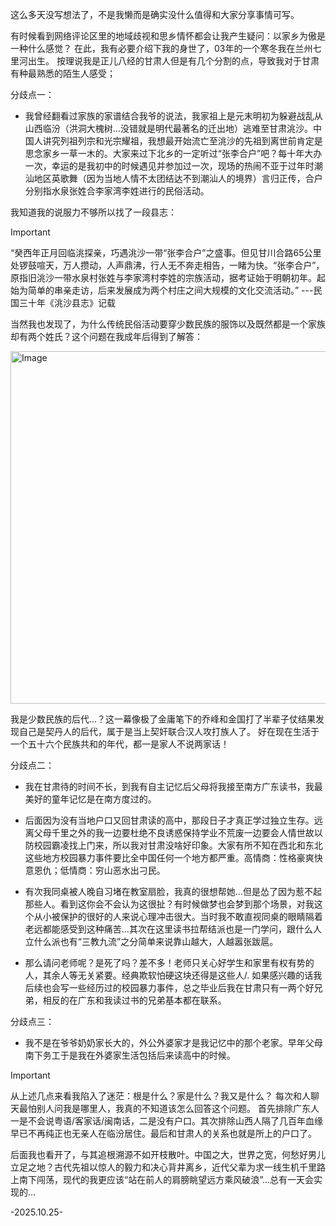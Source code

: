 这么多天没写想法了，不是我懒而是确实没什么值得和大家分享事情可写。

有时候看到网络评论区里的地域歧视和思乡情怀都会让我产生疑问：以家乡为傲是一种什么感觉？
在此，我有必要介绍下我的身世了，03年的一个寒冬我在兰州七里河出生。
按理说我是正儿八经的甘肃人但是有几个分割的点，导致我对于甘肃有种最熟悉的陌生人感受；

分歧点一：

- 我曾经翻看过家族的家谱结合我爷的说法，我家祖上是元末明初为躲避战乱从山西临汾（洪洞大槐树...没错就是明代最著名的迁出地）逃难至甘肃洮沙。中国人讲究列祖列宗和光宗耀祖，我想最开始流亡至洮沙的先祖到离世前肯定是思念家乡一草一木的。大家来过下北乡的一定听过“张李合户”吧？每十年大办一次，幸运的是我初中的时候遇见并参加过一次，现场的热闹不亚于过年时潮汕地区英歌舞（因为当地人情不太团结达不到潮汕人的境界）言归正传，合户分别指水泉张姓合李家湾李姓进行的民俗活动。

我知道我的说服力不够所以找了一段县志：
> [!IMPORTANT]
“癸西年正月回临洮探亲，巧遇洮沙一带“张李合户”之盛事。但见甘川合路65公里处锣鼓喧天，万人攒动，人声鼎沸，行人无不奔走相告，一睹为快。“张李合户”，原指旧洮沙一带水泉村张姓与李家湾村李姓的宗族活动，据考证始于明朝初年。起始为简单的串亲走访，后来发展成为两个村庄之间大规模的文化交流活动。” ---民国三十年《洮沙县志》记载

当然我也发现了，为什么传统民俗活动要穿少数民族的服饰以及既然都是一个家族却有两个姓氏？这个问题在我成年后得到了解答：

<img width="838" height="564" alt="Image" src="https://github.com/user-attachments/assets/b6d206d3-b84c-473a-81cd-4e439732cf30" />

我是少数民族的后代...？这一幕像极了金庸笔下的乔峰和金国打了半辈子仗结果发现自己是契丹人的后代，属于是当上契奸联合汉人攻打族人了。
好在现在生活于一个五十六个民族共和的年代，都一是家人不说两家话！

分歧点二：

- 我在甘肃待的时间不长，到我有自主记忆后父母将我接至南方广东读书，我最美好的童年记忆是在南方度过的。

- 后面因为没有当地户口又回甘肃读的高中，那段日子才真正学过独立生存。远离父母千里之外的我一边要杜绝不良诱惑保持学业不荒废一边要会人情世故以防校园霸凌找上门来，所以我对甘肃没啥好印象。大家有所不知在西北和东北这些地方校园暴力事件要比全中国任何一个地方都严重。高情商：性格豪爽快意恩仇；低情商：穷山恶水出刁民。

- 有次我同桌被人晚自习堵在教室扇脸，我真的很想帮她...但是怂了因为惹不起那些人。看到这你会不会认为这很扯？有时候做梦也会梦到那个场景，对我这个从小被保护的很好的人来说心理冲击很大。当时我不敢直视同桌的眼睛隔着老远都能感受到这种痛苦...其次在这里读书拉帮结派也是一门学问，跟什么人立什么派也有“三教九流”之分简单来说靠山越大，人越嚣张跋扈。

- 那么请问老师呢？是死了吗？差不多！老师只关心好学生和家里有权有势的人，其余人等无关紧要。经典欺软怕硬这块还得是这些人/. 如果感兴趣的话我后续也会写一些经历过的校园暴力事件，总之毕业后我在甘肃只有一两个好兄弟，相反的在广东和我读过书的兄弟基本都在联系。

分歧点三：

- 我不是在爷爷奶奶家长大的，外公外婆家才是我记忆中的那个老家。早年父母南下务工于是我在外婆家生活包括后来读高中的时候。

> [!IMPORTANT]
从上述几点来看我陷入了迷茫：根是什么？家是什么？我又是什么？
每次和人聊天最怕别人问我是哪里人，我真的不知道该怎么回答这个问题。
首先排除广东人一是不会说粤语/客家话/闽南话，二是没有户口。其次排除山西人隔了几百年血缘早已不再纯正也无亲人在临汾居住。最后和甘肃人的关系也就是所上的户口了。

后面我也看开了，与其追根溯源不如开枝散叶。中国之大，世界之宽，何愁好男儿立足之地？古代先祖以惊人的毅力和决心背井离乡，近代父辈为求一线生机千里路上南下闯荡，现代的我更应该“站在前人的肩膀眺望远方乘风破浪”...总有一天会实现的...

-2025.10.25-
